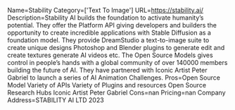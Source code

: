 Name=Stability
Category=['Text To Image']
URL=https://stability.ai/
Description=Stability AI builds the foundation to activate humanity’s potential. They offer the Platform API giving developers and builders the opportunity to create incredible applications with Stable Diffusion as a foundation model. They provide DreamStudio a text-to-image suite to create unique designs Photoshop and Blender plugins to generate edit and create textures generate AI videos etc. The Open Source Models gives control in people’s hands with a global community of over 140000 members building the future of AI. They have partnered with Iconic Artist Peter Gabriel to launch a series of AI Animation Challenges.
Pros=Open Source Model Variety of APIs Variety of Plugins and resources Open Source Research Hubs Iconic Artist Peter Gabriel
Cons=nan
Pricing=nan
Company Address=STABILITY AI LTD 2023
